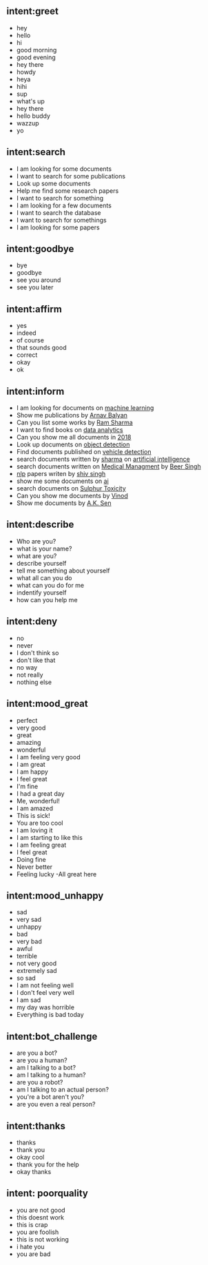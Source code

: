 ## intent:greet
- hey
- hello
- hi
- good morning
- good evening
- hey there
- howdy
- heya
- hihi
- sup
- what's up
- hey there
- hello buddy
- wazzup
- yo

## intent:search
- I am looking for some documents
- I want to search for some publications
- Look up some documents
- Help me find some research papers
- I want to search for something
- I am looking for a few documents
- I want to search the database
- I want to search for somethings
- I am looking for some papers

## intent:goodbye
- bye
- goodbye
- see you around
- see you later

## intent:affirm
- yes
- indeed
- of course
- that sounds good
- correct
- okay
- ok

## intent:inform 
- I am looking for documents on [machine learning](keyword)
- Show me publications by [Arnav Balyan](keyword)
- Can you list some works by [Ram Sharma](keyword)
- I want to find books on [data analytics](keyword)
- Can you show me all documents in [2018](keyword)
- Look up documents on [object detection](keyword)
- Find documents published on [vehicle detection](keyword)
- search documents written by [sharma](keyword) on [artificial intelligence](keyword)
- search documents written on [Medical Managment](keyword) by [Beer Singh](keyword) 
- [nlp](keyword) papers writen by [shiv singh](keyword)
- show me some documents on [ai](keyword)
- search documents on [Sulphur Toxicity](keyword)
- Can you show me documents by [Vinod](keyword)
- Show me documents by [A.K. Sen](keyword)

## intent:describe
- Who are you?
- what is your name?
- what are you?
- describe yourself
- tell me something about yourself
- what all can you do
- what can you do for me
- indentify yourself
- how can you help me

## intent:deny
- no
- never
- I don't think so
- don't like that
- no way
- not really
- nothing else

## intent:mood_great
- perfect
- very good
- great
- amazing
- wonderful
- I am feeling very good
- I am great
- I am happy
- I feel great
- I'm fine
- I had a great day
- Me, wonderful!
- I am amazed
- This is sick!
- You are too cool
- I am loving it
- I am starting to like this
- I am feeling great
- I feel great
- Doing fine
- Never better
- Feeling lucky
 -All great here

## intent:mood_unhappy
- sad
- very sad
- unhappy
- bad
- very bad
- awful
- terrible
- not very good
- extremely sad
- so sad
- I am not feeling well
- I don't feel very well
- I am sad
- my day was horrible
- Everything is bad today


## intent:bot_challenge
- are you a bot?
- are you a human?
- am I talking to a bot?
- am I talking to a human?
- are you a robot?
- am I talking to an actual person?
- you're a bot aren't you?
- are you even a real person?

## intent:thanks
- thanks
- thank you
- okay cool
- thank you for the help
- okay thanks

## intent: poorquality
- you are not good
- this doesnt work
- this is crap
- you are foolish
- this is not working
- i hate you
- you are bad